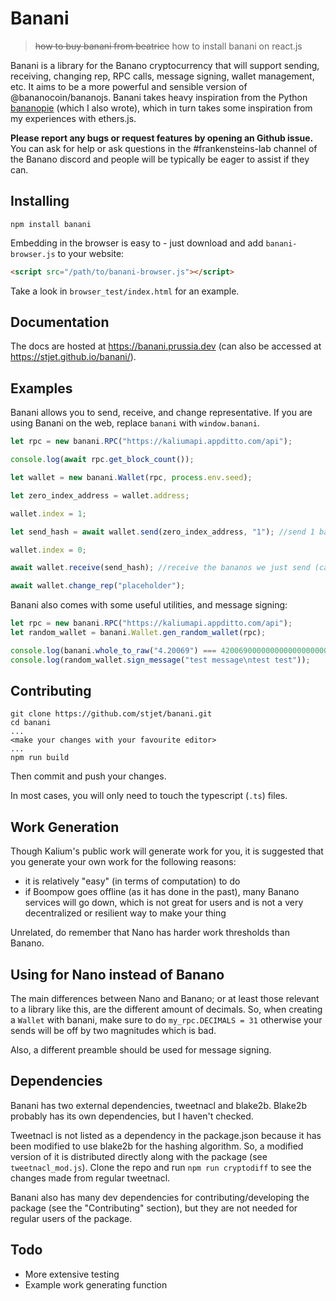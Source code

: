 # Banani

> ~~how to buy banani from beatrice~~
> how to install banani on react.js

Banani is a library for the Banano cryptocurrency that will support sending, receiving, changing rep, RPC calls, message signing, wallet management, etc. It aims to be a more powerful and sensible version of @bananocoin/bananojs. Banani takes heavy inspiration from the Python [bananopie](https://github.com/stjet/bananopie) (which I also wrote), which in turn takes some inspiration from my experiences with ethers.js.

**Please report any bugs or request features by opening an Github issue.** You can ask for help or ask questions in the #frankensteins-lab channel of the Banano discord and people will be typically be eager to assist if they can.

## Installing

```
npm install banani
```

Embedding in the browser is easy to - just download and add `banani-browser.js` to your website:
```html
<script src="/path/to/banani-browser.js"></script>
```

Take a look in `browser_test/index.html` for an example.

## Documentation
The docs are hosted at https://banani.prussia.dev (can also be accessed at https://stjet.github.io/banani/).

## Examples
Banani allows you to send, receive, and change representative. If you are using Banani on the web, replace `banani` with `window.banani`.

```js
let rpc = new banani.RPC("https://kaliumapi.appditto.com/api");

console.log(await rpc.get_block_count());

let wallet = new banani.Wallet(rpc, process.env.seed);

let zero_index_address = wallet.address;

wallet.index = 1;

let send_hash = await wallet.send(zero_index_address, "1"); //send 1 banano

wallet.index = 0;

await wallet.receive(send_hash); //receive the bananos we just send (can also do `await wallet.receive_all()`)

await wallet.change_rep("placeholder");
```

Banani also comes with some useful utilities, and message signing:
```js
let rpc = new banani.RPC("https://kaliumapi.appditto.com/api");
let random_wallet = banani.Wallet.gen_random_wallet(rpc);

console.log(banani.whole_to_raw("4.20069") === 420069000000000000000000000000n);
console.log(random_wallet.sign_message("test message\ntest test"));
```

## Contributing
```
git clone https://github.com/stjet/banani.git
cd banani
...
<make your changes with your favourite editor>
...
npm run build
```

Then commit and push your changes.

In most cases, you will only need to touch the typescript (`.ts`) files.

## Work Generation
Though Kalium's public work will generate work for you, it is suggested that you generate your own work for the following reasons:
- it is relatively "easy" (in terms of computation) to do
- if Boompow goes offline (as it has done in the past), many Banano services will go down, which is not great for users and is not a very decentralized or resilient way to make your thing

Unrelated, do remember that Nano has harder work thresholds than Banano.

## Using for Nano instead of Banano
The main differences between Nano and Banano; or at least those relevant to a library like this, are the different amount of decimals. So, when creating a `Wallet` with banani, make sure to do `my_rpc.DECIMALS = 31` otherwise your sends will be off by two magnitudes which is bad.

Also, a different preamble should be used for message signing.

## Dependencies
Banani has two external dependencies, tweetnacl and blake2b. Blake2b probably has its own dependencies, but I haven't checked.

Tweetnacl is not listed as a dependency in the package.json because it has been modified to use blake2b for the hashing algorithm. So, a modified version of it is distributed directly along with the package (see `tweetnacl_mod.js`). Clone the repo and run `npm run cryptodiff` to see the changes made from regular tweetnacl.

Banani also has many dev dependencies for contributing/developing the package (see the "Contributing" section), but they are not needed for regular users of the package.

## Todo
- More extensive testing
- Example work generating function

